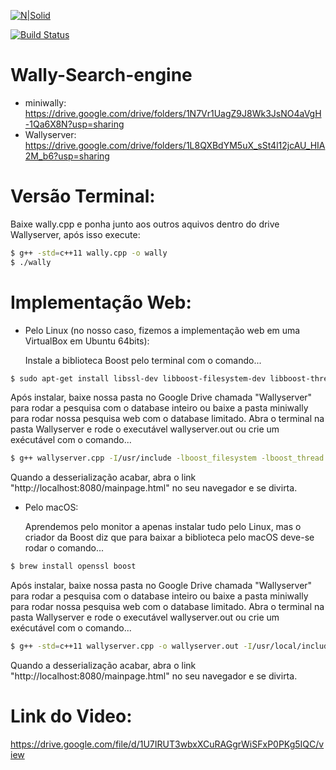 [![N|Solid](https://cldup.com/dTxpPi9lDf.thumb.png)](https://nodesource.com/products/nsolid)

[![Build Status](https://travis-ci.org/joemccann/dillinger.svg?branch=master)](https://travis-ci.org/joemccann/dillinger)
# Wally-Search-engine



- miniwally: https://drive.google.com/drive/folders/1N7Vr1UagZ9J8Wk3JsNO4aVgH-1Qa6X8N?usp=sharing
- Wallyserver: https://drive.google.com/drive/folders/1L8QXBdYM5uX_sSt4l12jcAU_HIA2M_b6?usp=sharing


# Versão Terminal:

Baixe wally.cpp e ponha junto aos outros aquivos dentro do drive Wallyserver, após isso execute:

```sh
$ g++ -std=c++11 wally.cpp -o wally 
$ ./wally
```

# Implementação Web:

- Pelo Linux (no nosso caso, fizemos a implementação web em uma VirtualBox em Ubuntu 64bits): 

  Instale a biblioteca Boost pelo terminal com o comando...
  
```sh
$ sudo apt-get install libssl-dev libboost-filesystem-dev libboost-thread-dev
```
  Após instalar, baixe nossa pasta no Google Drive chamada "Wallyserver" para rodar a pesquisa com o database inteiro ou baixe a pasta miniwally para rodar nossa pesquisa web com o database limitado.
  Abra o terminal na pasta Wallyserver e rode o executável wallyserver.out ou crie um exécutável com o comando...
  
```sh
$ g++ wallyserver.cpp -I/usr/include -lboost_filesystem -lboost_thread -lpthread -o wallyserver.out 
```  
  Quando a desserialização acabar, abra o link "http://localhost:8080/mainpage.html" no seu navegador e se divirta.
  
- Pelo macOS:

  Aprendemos pelo monitor a apenas instalar tudo pelo Linux, mas o criador da Boost diz que para baixar a biblioteca pelo macOS deve-se rodar o comando...
  
```sh
$ brew install openssl boost
```

  Após instalar, baixe nossa pasta no Google Drive chamada "Wallyserver" para rodar a pesquisa com o database inteiro ou baixe a pasta miniwally para rodar nossa pesquisa web com o database limitado.
  Abra o terminal na pasta Wallyserver e rode o executável wallyserver.out ou crie um exécutável com o comando...
  
```sh
$ g++ -std=c++11 wallyserver.cpp -o wallyserver.out -I/usr/local/include
```  
  
  Quando a desserialização acabar, abra o link "http://localhost:8080/mainpage.html" no seu navegador e se divirta.
  
# Link do Video:

https://drive.google.com/file/d/1U7IRUT3wbxXCuRAGgrWiSFxP0PKg5IQC/view
